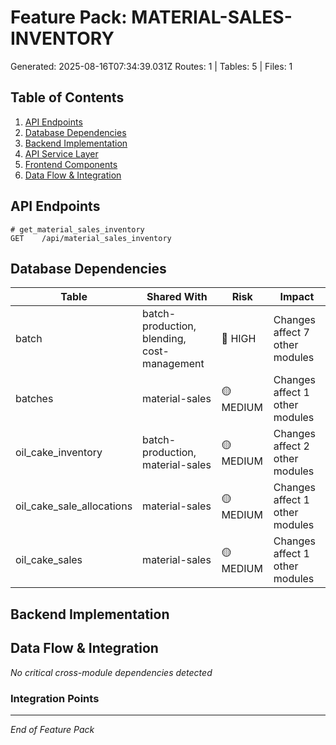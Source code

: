 # Feature Pack: MATERIAL-SALES-INVENTORY
Generated: 2025-08-16T07:34:39.031Z
Routes: 1 | Tables: 5 | Files: 1

## Table of Contents
1. [API Endpoints](#api-endpoints)
2. [Database Dependencies](#database-dependencies)
3. [Backend Implementation](#backend-implementation)
4. [API Service Layer](#api-service-layer)
5. [Frontend Components](#frontend-components)
6. [Data Flow & Integration](#data-flow--integration)

## API Endpoints
```
# get_material_sales_inventory
GET    /api/material_sales_inventory
```

## Database Dependencies
| Table | Shared With | Risk | Impact |
|-------|-------------|------|--------|
| batch | batch-production, blending, cost-management | 🔴 HIGH | Changes affect 7 other modules |
| batches | material-sales | 🟡 MEDIUM | Changes affect 1 other modules |
| oil_cake_inventory | batch-production, material-sales | 🟡 MEDIUM | Changes affect 2 other modules |
| oil_cake_sale_allocations | material-sales | 🟡 MEDIUM | Changes affect 1 other modules |
| oil_cake_sales | material-sales | 🟡 MEDIUM | Changes affect 1 other modules |

## Backend Implementation

## Data Flow & Integration
*No critical cross-module dependencies detected*

### Integration Points

---
*End of Feature Pack*